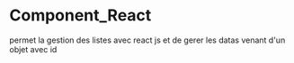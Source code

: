 # Component_React
permet la gestion des listes avec react js et de gerer les datas venant d'un objet avec id 
